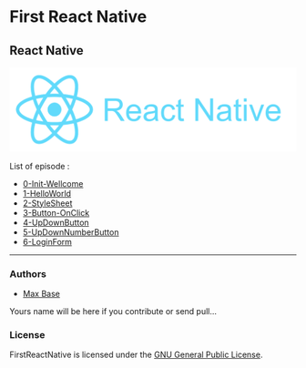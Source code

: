 # First React Native

## React Native

![logo.png](logo.png)

List of episode :

- [0-Init-Wellcome](0-Init-Wellcome)
- [1-HelloWorld](1-HelloWorld)
- [2-StyleSheet](2-StyleSheet)
- [3-Button-OnClick](3-Button-OnClick)
- [4-UpDownButton](4-UpDownButton)
- [5-UpDownNumberButton](5-UpDownNumberButton)
- [6-LoginForm](6-LoginForm)

-----------

### Authors

- [Max Base](https://github.com/BaseMax/)

Yours name will be here if you contribute or send pull...

### License

FirstReactNative is licensed under the [GNU General Public License](LICENSE).
